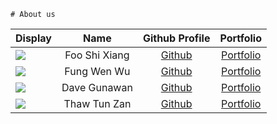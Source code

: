     # About us
Display |     Name      | Github Profile | Portfolio 
--------|:-------------:|:--------------:|:---------:
![](https://via.placeholder.com/100.png?text=Photo) | Foo Shi Xiang | [Github](https://github.com/sxfoo) | [Portfolio](docs/team/johndoe.md)
![](https://via.placeholder.com/100.png?text=Photo) | Fung Wen Wu | [Github](https://github.com/fungg0) | [Portfolio](docs/team/johndoe.md)
![](https://via.placeholder.com/100.png?text=Photo) | Dave Gunawan | [Github](https://github.com/jensonjenkins) | [Portfolio](docs/team/johndoe.md)
![](https://via.placeholder.com/100.png?text=Photo) | Thaw Tun Zan | [Github](https://github.com/ThawTunZan) | [Portfolio](docs/team/johndoe.md)
